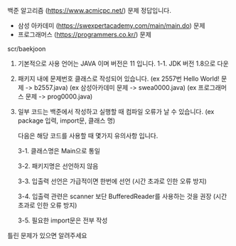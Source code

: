 백준 알고리즘 (https://www.acmicpc.net/) 문제 정답입니다.

+ 삼성 아카데미 (https://swexpertacademy.com/main/main.do) 문제
+ 프로그래머스 (https://programmers.co.kr/) 문제

scr/baekjoon

1. 기본적으로 사용 언어는 JAVA 이며 버전은 11 입니다.
1-1. JDK 버전 1.8으로 다운
2. 패키지 내에 문제번호 클래스로 작성되어 있습니다.
   (ex 2557번 Hello World! 문제 -> b2557.java)
   (ex 삼성아카데미 문제 -> swea0000.java)
   (ex 프로그래머스 문제 -> prog0000.java)
4. 일부 코드는 백준에서 작성하고 실행할 때 컴파일 오류가 날 수 있습니다.
   (ex package 입력, import문, 클래스 명)
   
   다음은 해당 코드를 사용할 때 몇가지 유의사항 입니다.
   
   3-1. 클래스명은 Main으로 통일
   
   3-2. 패키지명은 선언하지 않음
   
   3-3. 입출력 선언은 가급적이면 한번에 선언 (시간 초과로 인한 오류 방지)
   
   3-4. 입출력 관련은 scanner 보단 BufferedReader를 사용하는 것을 권장 (시간 초과로 인한 오류 방지)
   
   3-5. 필요한 import문은 전부 작성

틀린 문제가 있으면 알려주세요
